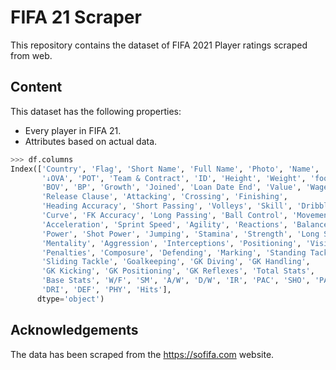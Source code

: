 # FIFA 21 Scraper

This repository contains the dataset of FIFA 2021 Player ratings scraped from web.


## Content

This dataset has the following properties:

* Every player in FIFA 21.
* Attributes based on actual data.

```python
>>> df.columns
Index(['Country', 'Flag', 'Short Name', 'Full Name', 'Photo', 'Name', 'Age',
       '↓OVA', 'POT', 'Team & Contract', 'ID', 'Height', 'Weight', 'foot',
       'BOV', 'BP', 'Growth', 'Joined', 'Loan Date End', 'Value', 'Wage',
       'Release Clause', 'Attacking', 'Crossing', 'Finishing',
       'Heading Accuracy', 'Short Passing', 'Volleys', 'Skill', 'Dribbling',
       'Curve', 'FK Accuracy', 'Long Passing', 'Ball Control', 'Movement',
       'Acceleration', 'Sprint Speed', 'Agility', 'Reactions', 'Balance',
       'Power', 'Shot Power', 'Jumping', 'Stamina', 'Strength', 'Long Shots',
       'Mentality', 'Aggression', 'Interceptions', 'Positioning', 'Vision',
       'Penalties', 'Composure', 'Defending', 'Marking', 'Standing Tackle',
       'Sliding Tackle', 'Goalkeeping', 'GK Diving', 'GK Handling',
       'GK Kicking', 'GK Positioning', 'GK Reflexes', 'Total Stats',
       'Base Stats', 'W/F', 'SM', 'A/W', 'D/W', 'IR', 'PAC', 'SHO', 'PAS',
       'DRI', 'DEF', 'PHY', 'Hits'],
      dtype='object')
```

## Acknowledgements

The data has been scraped from the https://sofifa.com website.
